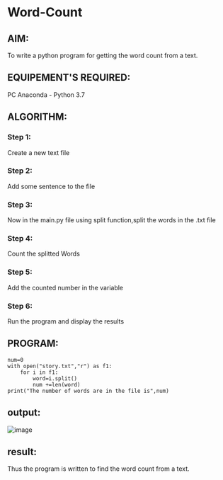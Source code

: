 # Word-Count
## AIM:
To write a python program for getting the word count from a text.
## EQUIPEMENT'S REQUIRED: 
PC
Anaconda - Python 3.7
## ALGORITHM: 
### Step 1:
Create a new text file
### Step 2: 
Add some sentence to the file
### Step 3: 
Now in the main.py file using split function,split the words in the .txt file
### Step 4:  
Count the splitted Words
### Step 5: 
Add the counted number in the variable
### Step 6: 
Run the program and display the results
## PROGRAM:
```
num=0
with open("story.txt","r") as f1:
    for i in f1:
        word=i.split()
        num +=len(word)
print("The number of words are in the file is",num)
```
## output:

![image](https://github.com/user-attachments/assets/2c2c78ec-f543-4c14-9a56-553ddcfedf3a)
## result:
Thus the program is written to find the word count from a text.

